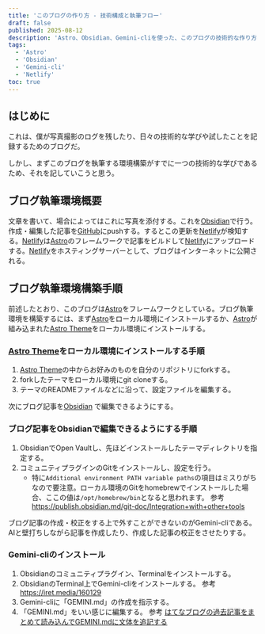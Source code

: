 ```yaml
---
title: 'このブログの作り方 - 技術構成と執筆フロー'
draft: false
published: 2025-08-12
description: 'Astro、Obsidian、Gemini-cliを使った、このブログの技術的な作り方と執筆の裏側を解説します。'
tags:
  - 'Astro'
  - 'Obsidian'
  - 'Gemini-cli'
  - 'Netlify'
toc: true
---
```


## はじめに

これは、僕が写真撮影のログを残したり、日々の技術的な学びや試したことを記録するためのブログだ。

しかし、まずこのブログを執筆する環境構築がすでに一つの技術的な学びであるため、それを記していこうと思う。

## ブログ執筆環境概要

文章を書いて、場合によってはこれに写真を添付する。これを[Obsidian](https://obsidian.md/)で行う。作成・編集した記事を[GitHub](https://github.com/)にpushする。するとこの更新を[Netlify](https://www.netlify.com/)が検知する。[Netlify](https://www.netlify.com/)は[Astro](https://astro.build/)のフレームワークで記事をビルドして[Netlify](https://www.netlify.com/)にアップロードする。[Netlify](https://www.netlify.com/)をホスティングサーバーとして、ブログはインターネットに公開される。

## ブログ執筆環境構築手順

前述したとおり、このブログは[Astro](https://astro.build/)をフレームワークとしている。ブログ執筆環境を構築するには、まず[Astro](https://astro.build/)をローカル環境にインストールするか、[Astro](https://astro.build/)が組み込まれた[Astro Theme](https://astro.build/themes/)をローカル環境にインストールする。

### [Astro Theme](https://astro.build/themes/)をローカル環境にインストールする手順

1. [Astro Theme](https://astro.build/themes/)の中からお好みのものを自分のリポジトリにforkする。
2. forkしたテーマをローカル環境にgit cloneする。
3. テーマのREADMEファイルなどに沿って、設定ファイルを編集する。

次にブログ記事を[Obsidian](https://obsidian.md/) で編集できるようにする。

### ブログ記事をObsidianで編集できるようにする手順

1. ObsidianでOpen Vaultし、先ほどインストールしたテーマディレクトリを指定する。
2. コミュニティプラグインのGitをインストールし、設定を行う。
	- 特に`Additional environment PATH variable paths`の項目はミスりがちなので要注意。ローカル環境のGitをhomebrewでインストールした場合、ここの値は`/opt/homebrew/bin`となると思われます。
	   参考 https://publish.obsidian.md/git-doc/Integration+with+other+tools

ブログ記事の作成・校正をする上で外すことができないのがGemini-cliである。AIと壁打ちしながら記事を作成したり、作成した記事の校正をさせたりする。

### Gemini-cliのインストール

1. Obsidianのコミュニティプラグイン、Terminalをインストールする。
2. ObsidianのTerminal上でGemini-cliをインストールする。
   参考 https://iret.media/160129
3. Gemini-cliに「GEMINI.md」の作成を指示する。
4. 「GEMINI.md」をいい感じに編集する。
   参考 [はてなブログの過去記事をまとめて読み込んでGEMINI.mdに文体を追記する](https://www.taneyats.com/entry/hatenablog-gemini-persona)
